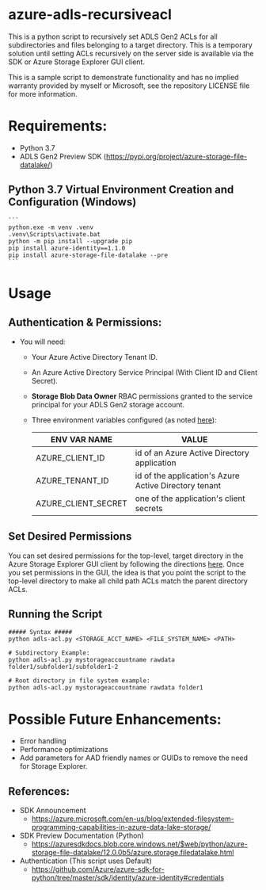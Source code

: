 # azure-adls-recursiveacl
This is a python script to recursively set ADLS Gen2 ACLs for all subdirectories and files belonging to a target directory.  This is a temporary solution until setting ACLs recursively on the server side is available via the SDK or Azure Storage Explorer GUI client.

This is a sample script to demonstrate functionality and has no implied warranty provided by myself or Microsoft, see the repository LICENSE file for more information.

# Requirements:
- Python 3.7
- ADLS Gen2 Preview SDK (https://pypi.org/project/azure-storage-file-datalake/)

## Python 3.7 Virtual Environment Creation and Configuration (Windows)
    ```
    python.exe -m venv .venv
    .venv\Scripts\activate.bat
    python -m pip install --upgrade pip
    pip install azure-identity==1.1.0
    pip install azure-storage-file-datalake --pre
    ```

# Usage

## Authentication & Permissions:
- You will need:
    - Your Azure Active Directory Tenant ID.
    - An Azure Active Directory Service Principal (With Client ID and Client Secret).
    - **Storage Blob Data Owner** RBAC permissions granted to the service principal for your ADLS Gen2 storage account.
    - Three environment variables configured (as noted [here](https://github.com/Azure/azure-sdk-for-python/tree/master/sdk/identity/azure-identity#service-principal-with-secret)):

        | ENV VAR NAME | VALUE |
        | ---------- | ---------- |
        | AZURE_CLIENT_ID | id of an Azure Active Directory application
        | AZURE_TENANT_ID | id of the application's Azure Active Directory tenant
        | AZURE_CLIENT_SECRET | one of the application's client secrets

## Set Desired Permissions

You can set desired permissions for the top-level, target directory in the Azure Storage Explorer GUI client by following the directions [here](https://docs.microsoft.com/en-us/azure/storage/blobs/data-lake-storage-how-to-set-permissions-storage-explorer).  Once you set permissions in the GUI, the idea is that you point the script to the top-level directory to make all child path ACLs match the parent directory ACLs.

## Running the Script

```
##### Syntax #####
python adls-acl.py <STORAGE_ACCT_NAME> <FILE_SYSTEM_NAME> <PATH>

# Subdirectory Example:
python adls-acl.py mystorageaccountname rawdata folder1/subfolder1/subfolder1-2

# Root directory in file system example:
python adls-acl.py mystorageaccountname rawdata folder1
```

# Possible Future Enhancements:
- Error handling
- Performance optimizations
- Add parameters for AAD friendly names or GUIDs to remove the need for Storage Explorer.

## References:
- SDK Announcement
    - https://azure.microsoft.com/en-us/blog/extended-filesystem-programming-capabilities-in-azure-data-lake-storage/
- SDK Preview Documentation (Python)
    - https://azuresdkdocs.blob.core.windows.net/$web/python/azure-storage-file-datalake/12.0.0b5/azure.storage.filedatalake.html
- Authentication (This script uses Default)
    - https://github.com/Azure/azure-sdk-for-python/tree/master/sdk/identity/azure-identity#credentials
